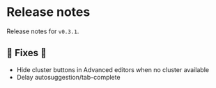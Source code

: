 # Release notes

Release notes for `v0.3.1`.

## :wrench: Fixes :wrench:
- Hide cluster buttons in Advanced editors when no cluster available
- Delay autosuggestion/tab-complete
